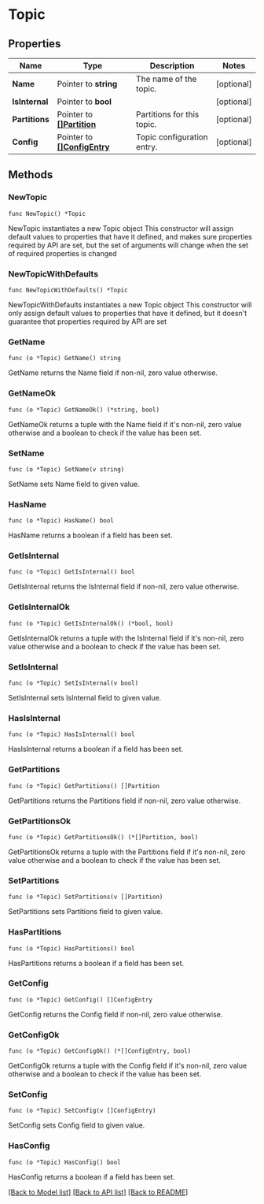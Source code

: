 # Topic

## Properties

Name | Type | Description | Notes
------------ | ------------- | ------------- | -------------
**Name** | Pointer to **string** | The name of the topic. | [optional] 
**IsInternal** | Pointer to **bool** |  | [optional] 
**Partitions** | Pointer to [**[]Partition**](Partition.md) | Partitions for this topic. | [optional] 
**Config** | Pointer to [**[]ConfigEntry**](ConfigEntry.md) | Topic configuration entry. | [optional] 


## Methods

### NewTopic

`func NewTopic() *Topic`

NewTopic instantiates a new Topic object
This constructor will assign default values to properties that have it defined,
and makes sure properties required by API are set, but the set of arguments
will change when the set of required properties is changed

### NewTopicWithDefaults

`func NewTopicWithDefaults() *Topic`

NewTopicWithDefaults instantiates a new Topic object
This constructor will only assign default values to properties that have it defined,
but it doesn't guarantee that properties required by API are set


### GetName

`func (o *Topic) GetName() string`

GetName returns the Name field if non-nil, zero value otherwise.

### GetNameOk

`func (o *Topic) GetNameOk() (*string, bool)`

GetNameOk returns a tuple with the Name field if it's non-nil, zero value otherwise
and a boolean to check if the value has been set.

### SetName

`func (o *Topic) SetName(v string)`

SetName sets Name field to given value.

### HasName

`func (o *Topic) HasName() bool`

HasName returns a boolean if a field has been set.


### GetIsInternal

`func (o *Topic) GetIsInternal() bool`

GetIsInternal returns the IsInternal field if non-nil, zero value otherwise.

### GetIsInternalOk

`func (o *Topic) GetIsInternalOk() (*bool, bool)`

GetIsInternalOk returns a tuple with the IsInternal field if it's non-nil, zero value otherwise
and a boolean to check if the value has been set.

### SetIsInternal

`func (o *Topic) SetIsInternal(v bool)`

SetIsInternal sets IsInternal field to given value.

### HasIsInternal

`func (o *Topic) HasIsInternal() bool`

HasIsInternal returns a boolean if a field has been set.


### GetPartitions

`func (o *Topic) GetPartitions() []Partition`

GetPartitions returns the Partitions field if non-nil, zero value otherwise.

### GetPartitionsOk

`func (o *Topic) GetPartitionsOk() (*[]Partition, bool)`

GetPartitionsOk returns a tuple with the Partitions field if it's non-nil, zero value otherwise
and a boolean to check if the value has been set.

### SetPartitions

`func (o *Topic) SetPartitions(v []Partition)`

SetPartitions sets Partitions field to given value.

### HasPartitions

`func (o *Topic) HasPartitions() bool`

HasPartitions returns a boolean if a field has been set.


### GetConfig

`func (o *Topic) GetConfig() []ConfigEntry`

GetConfig returns the Config field if non-nil, zero value otherwise.

### GetConfigOk

`func (o *Topic) GetConfigOk() (*[]ConfigEntry, bool)`

GetConfigOk returns a tuple with the Config field if it's non-nil, zero value otherwise
and a boolean to check if the value has been set.

### SetConfig

`func (o *Topic) SetConfig(v []ConfigEntry)`

SetConfig sets Config field to given value.

### HasConfig

`func (o *Topic) HasConfig() bool`

HasConfig returns a boolean if a field has been set.



[[Back to Model list]](../README.md#documentation-for-models) [[Back to API list]](../README.md#documentation-for-api-endpoints) [[Back to README]](../README.md)

